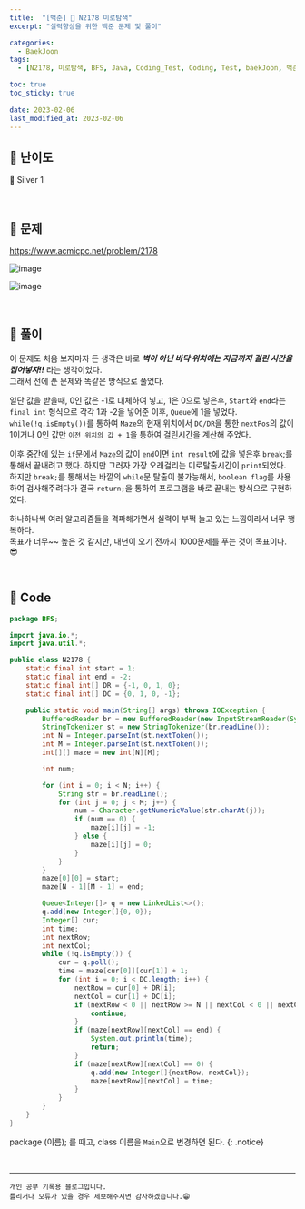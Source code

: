 ```yaml
---
title:  "[백준] 🥈 N2178 미로탐색"
excerpt: "실력향상을 위한 백준 문제 및 풀이"

categories:
  - BaekJoon
tags:
  - [N2178, 미로탐색, BFS, Java, Coding_Test, Coding, Test, baekJoon, 백준]

toc: true
toc_sticky: true
 
date: 2023-02-06
last_modified_at: 2023-02-06
---
```


## 📌 난이도

  🥈 Silver 1

<br>

## 📌 문제

<https://www.acmicpc.net/problem/2178>

![image](https://user-images.githubusercontent.com/37824506/216828397-a6b35752-30ed-468d-bbac-35a47f3be27f.png)

![image](https://user-images.githubusercontent.com/37824506/216828420-e31a6324-0fd6-4cf1-8a61-e4726ecc9d65.png)


<br>

## 📌 풀이

이 문제도 처음 보자마자 든 생각은 바로 ***벽이 아닌 바닥 위치에는 지금까지 걸린 시간을 집어넣자!!*** 라는 생각이었다.  
그래서 전에 푼 문제와 똑같은 방식으로 풀었다.  

일단 값을 받을때, 0인 값은 -1로 대체하여 넣고, 1은 0으로 넣은후, `Start`와 `end`라는 `final int` 형식으로 각각 1과 -2을 넣어준 이후, `Queue`에 1을 넣었다.  
`while(!q.isEmpty())`를 통하여 `Maze`의 현재 위치에서 `DC/DR`을 통한 `nextPos`의 값이 1이거나 0인 값만 `이전 위치의 값 + 1`을 통하여 걸린시간을 계산해 주었다.

이후 중간에 있는 `if`문에서 `Maze`의 값이 `end`이면 `int result`에 값을 넣은후 `break`;를 통해서 끝내려고 했다.
하지만 그러자 가장 오래걸리는 미로탈출시간이 `print`되었다.  
하지만 `break;`를 통해서는 바깥의 `while`문 탈출이 불가능해서, `boolean flag`를 사용하여 검사해주려다가 결국 `return;`을 통하여 프로그램을 바로 끝내는 방식으로 구현하였다.

하나하나씩 여러 알고리즘들을 격파해가면서 실력이 부쩍 늘고 있는 느낌이라서 너무 행복하다.  
목표가 너무~~ 높은 것 같지만, 내년이 오기 전까지 1000문제를 푸는 것이 목표이다. 😎

<br>

## 📌 Code

```java
package BFS;

import java.io.*;
import java.util.*;

public class N2178 {
    static final int start = 1;
    static final int end = -2;
    static final int[] DR = {-1, 0, 1, 0};
    static final int[] DC = {0, 1, 0, -1};

    public static void main(String[] args) throws IOException {
        BufferedReader br = new BufferedReader(new InputStreamReader(System.in));
        StringTokenizer st = new StringTokenizer(br.readLine());
        int N = Integer.parseInt(st.nextToken());
        int M = Integer.parseInt(st.nextToken());
        int[][] maze = new int[N][M];

        int num;

        for (int i = 0; i < N; i++) {
            String str = br.readLine();
            for (int j = 0; j < M; j++) {
                num = Character.getNumericValue(str.charAt(j));
                if (num == 0) {
                    maze[i][j] = -1;
                } else {
                    maze[i][j] = 0;
                }
            }
        }
        maze[0][0] = start;
        maze[N - 1][M - 1] = end;

        Queue<Integer[]> q = new LinkedList<>();
        q.add(new Integer[]{0, 0});
        Integer[] cur;
        int time;
        int nextRow;
        int nextCol;
        while (!q.isEmpty()) {
            cur = q.poll();
            time = maze[cur[0]][cur[1]] + 1;
            for (int i = 0; i < DC.length; i++) {
                nextRow = cur[0] + DR[i];
                nextCol = cur[1] + DC[i];
                if (nextRow < 0 || nextRow >= N || nextCol < 0 || nextCol >= M || maze[nextRow][nextCol] == -1) {
                    continue;
                }
                if (maze[nextRow][nextCol] == end) {
                    System.out.println(time);
                    return;
                }
                if (maze[nextRow][nextCol] == 0) {
                    q.add(new Integer[]{nextRow, nextCol});
                    maze[nextRow][nextCol] = time;
                }
            }
        }
    }
}
```


package (이름); 를 때고, class 이름을 `Main`으로 변경하면 된다.
{: .notice} 

<br>


***
    개인 공부 기록용 블로그입니다.
    틀리거나 오류가 있을 경우 제보해주시면 감사하겠습니다.😁